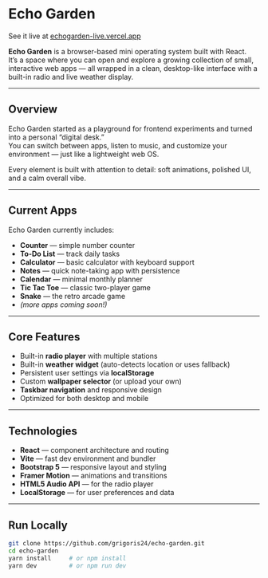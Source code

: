 # Echo Garden
See it live at [echogarden-live.vercel.app](https://echogarden-live.vercel.app)

**Echo Garden** is a browser-based mini operating system built with React.  
It’s a space where you can open and explore a growing collection of small, interactive web apps — all wrapped in a clean, desktop-like interface with a built-in radio and live weather display.

---

## Overview
Echo Garden started as a playground for frontend experiments and turned into a personal “digital desk.”  
You can switch between apps, listen to music, and customize your environment — just like a lightweight web OS.

Every element is built with attention to detail: soft animations, polished UI, and a calm overall vibe.

---

## Current Apps
Echo Garden currently includes:
- **Counter** — simple number counter  
- **To-Do List** — track daily tasks  
- **Calculator** — basic calculator with keyboard support  
- **Notes** — quick note-taking app with persistence  
- **Calendar** — minimal monthly planner  
- **Tic Tac Toe** — classic two-player game  
- **Snake** — the retro arcade game  
- *(more apps coming soon!)*  

---

## Core Features
- Built-in **radio player** with multiple stations  
- Built-in **weather widget** (auto-detects location or uses fallback)  
- Persistent user settings via **localStorage**  
- Custom **wallpaper selector** (or upload your own)  
- **Taskbar navigation** and responsive design  
- Optimized for both desktop and mobile  

---

## Technologies
- **React** — component architecture and routing  
- **Vite** — fast dev environment and bundler  
- **Bootstrap 5** — responsive layout and styling  
- **Framer Motion** — animations and transitions  
- **HTML5 Audio API** — for the radio player  
- **LocalStorage** — for user preferences and data  

---

## Run Locally
```bash
git clone https://github.com/grigoris24/echo-garden.git
cd echo-garden
yarn install     # or npm install
yarn dev         # or npm run dev
